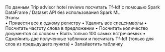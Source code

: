 По данным Trip advisor hotel reviews посчитать Tf-Idf с помощью Spark DataFrame / Dataset API без использования Spark ML\
Этапы\
• Привести все к одному регистру
• Удалить все спецсимволы
• Посчитать частоту слова в предложении
• Посчитать количество документов со словом
• Взять только 100 самых встречаемых
• Сджойнить две полученные таблички и посчитать Tf-Idf (только для слов из предыдущего пункта)
• Запайвотить табличку
